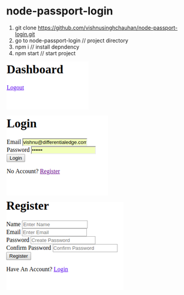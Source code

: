 # node-passport-login

1) git clone https://github.com/vishnusinghchauhan/node-passport-login.git
2) go to node-passport-login  // project directory
3) npm i // install depndency
4) npm start // start project

![alt text](https://github.com/vishnusinghchauhan/node-passport-login/blob/master/1pass.png)

![alt text](https://github.com/vishnusinghchauhan/node-passport-login/blob/master/2pass.png)

![alt text](https://github.com/vishnusinghchauhan/node-passport-login/blob/master/3pass.png)
